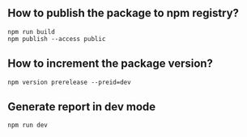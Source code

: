 ## How to publish the package to npm registry?
```shell
npm run build
npm publish --access public
```

## How to increment the package version?
```shell
npm version prerelease --preid=dev
```

## Generate report in dev mode
```shell
npm run dev
```